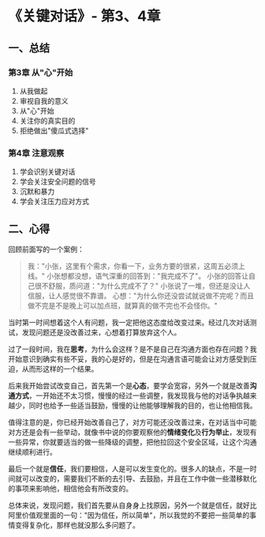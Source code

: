 # 《关键对话》- 第3、4章

## 一、总结

### 第3章 从"心"开始

1.  从我做起
2.  审视自我的意义
3.  从"心"开始
4.  关注你的真实目的
5.  拒绝做出"傻瓜式选择"

### 第4章 注意观察

1.  学会识别关键对话
2.  学会关注安全问题的信号
3.  沉默和暴力
4.  学会关注压力应对方式

## 二、心得

回顾前面写的一个案例：

> 我："小张，这里有个需求，你看一下，业务方要的很紧，这周五必须上线。"
> 小张想都没想，语气深重的回答到："我完成不了"。
> 小张的回答让自己很不舒服，质问道："为什么完成不了？"
> 小张说了一堆，但还是没让人信服，让人感觉很不靠谱。
> 心想："为什么你还没尝试就说做不完呢？而且做不完是不是晚上可以加点班，就算真的做不完也不会怪你。"

当时第一时间想着这个人有问题，我一定把他这态度给改变过来。经过几次对话测试，发现问题还是没改善过来，心想着打算放弃这个人。

过了一段时间，我在**思考**，为什么会这样？是不是自己在沟通方面也存在问题？我开始意识到确实有些不妥，我的心是好的，但是在沟通言语可能会让对方感受到压迫，从而形这样的一个结果。

后来我开始尝试改变自己，首先第一个是**心态**，要学会宽容，另外一个就是改善**沟通方式**，一开始还不太习惯，慢慢的经过一些调整，我发现我与他的对话争执越来越少，同时也给予一些适当鼓励，慢慢的让他能够理解我的目的，也让他相信我。

值得注意的是，你已经开始改善自己了，对方可能还没改善过来，在对话当中可能对方还是会有一些举动，就像书中说的你要观察他的**情绪变化**及**行为举止**，发现有一些异常，你就要适当的做一些降级的调整，把他拉回这个安全区域，让这个沟通继续顺利进行。

最后一个就是**信任**，我们要相信，人是可以发生变化的。很多人的缺点，不是一时间就可以改变的，需要我们不断的去引导、去鼓励，并且在工作中做一些潜移默化的事项来影响他，相信他会有所改变的。

总体来说，发现问题，我们首先要从自身身上找原因，另外一个就是信任，就好比阿里价值观里面的一句："因为信任，所以简单"，所以我觉的不要把一些简单的事情变得复杂化，那样也就没那么多问题了。
